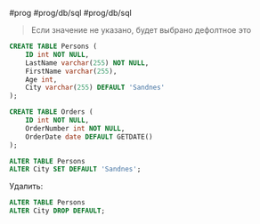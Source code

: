#prog #prog/db/sql #prog/db/sql

> Если значение не указано, будет выбрано дефолтное это

```sql
CREATE TABLE Persons (  
    ID int NOT NULL,  
    LastName varchar(255) NOT NULL,  
    FirstName varchar(255),  
    Age int,  
    City varchar(255) DEFAULT 'Sandnes'  
);

CREATE TABLE Orders (  
    ID int NOT NULL,  
    OrderNumber int NOT NULL,  
    OrderDate date DEFAULT GETDATE()  
);
```

```sql
ALTER TABLE Persons  
ALTER City SET DEFAULT 'Sandnes';
```

Удалить:
```sql
ALTER TABLE Persons  
ALTER City DROP DEFAULT;
```
